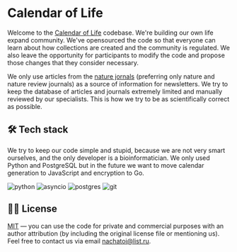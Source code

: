 # Calendar of Life 

Welcome to the [Calendar of Life](https://t.me/TimeGridBot) codebase. We're building our own life expand community. We've opensourced the code so that everyone can learn about how collections are created and the community is regulated. We also leave the opportunity for participants to modify the code and propose those changes that they consider necessary.

We only use articles from the [nature jornals](https://www.nature.com/siteindex) (preferring only nature and nature review journals) as a source of information for newsletters. We try to keep the database of articles and journals extremely limited and manually reviewed by our specialists. This is how we try to be as scientifically correct as possible. 

## 🛠 Tech stack

We try to keep our code simple and stupid, because we are not very smart ourselves, and the only developer is a bioinformatician. We only used Python and PostgreSQL but in the future we want to move calendar generation to JavaScript and encryption to Go.

![python](https://img.shields.io/badge/python%20-%2314354C.svg?&style=for-the-badge&logo=python&logoColor=white) ![asyncio](https://img.shields.io/badge/asyncio-%2300BAFF.svg?&style=for-the-badge&logo=python&logoColor=white) ![postgres](https://img.shields.io/badge/postgres-%23316192.svg?&style=for-the-badge&logo=postgresql&logoColor=white) ![git](https://img.shields.io/badge/git%20-%23F05033.svg?&style=for-the-badge&logo=git&logoColor=white) 

## 👩‍💼 License 

[MIT](LICENSE.md) — you can use the code for private and commercial purposes with an author attribution (by including the original license file or mentioning us). Feel free to contact us via email [nachatoi@list.ru](mailto:nachatoi@list.ru).

